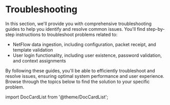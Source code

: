 # Troubleshooting

In this section, we'll provide you with comprehensive troubleshooting guides to help you identify and resolve common issues. You'll find step-by-step instructions to troubleshoot problems related to:

   - NetFlow data ingestion, including configuration, packet receipt, and template validation
   - User login functionality, including user existence, password validation, and context assignments

By following these guides, you'll be able to efficiently troubleshoot and resolve issues, ensuring optimal system performance and user experience. Browse through the topics below to find the solution to your specific problem.

import DocCardList from '@theme/DocCardList';

<DocCardList />

